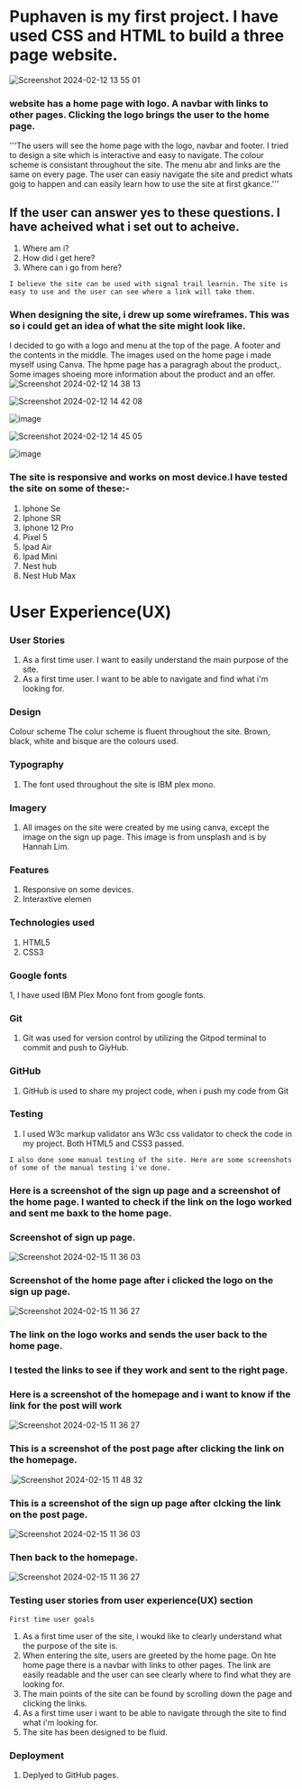 # Puphaven is my first project. I have used CSS and HTML to build a three page website.
![Screenshot 2024-02-12 13 55 01](https://github.com/struk49/kpflexboxchallengeone/assets/115653854/b2166881-bef8-4682-9007-c6c7436a1b10)

### website has a home page with logo. A navbar with links to other pages. Clicking the logo brings the user to the home page.
'''The users will see the home page with the logo, navbar and footer. I tried to design a site which is interactive and easy to navigate. The colour scheme is consistant throughout the site. The menu abr and links are the same on every page. The user can easiy navigate the site and predict whats goig to happen and can easily learn how to use the site at first gkance.''' 

## If the user can answer yes to these questions. I have acheived what i set out to acheive.
1. Where am i?
2. How did i get here?
3. Where can i go from here?

```I believe the site can be used with signal trail learnin. The site is easy to use and the user can see where a link will take them.```

### When designing the site, i drew up some wireframes. This was so i could get an idea of what the site might look like.
I decided to go with a logo and menu at the top of the page. A footer and the contents in the middle. The images used on the home page i made myself using Canva. The hpme page has a paragragh about the product,. Some images shoeing more information about the product and an offer. 
![Screenshot 2024-02-12 14 38 13](https://github.com/struk49/kpflexboxchallengeone/assets/115653854/95630c73-71cd-4f63-89f5-bfac872d9848)

![Screenshot 2024-02-12 14 42 08](https://github.com/struk49/kpflexboxchallengeone/assets/115653854/d0061266-2e2d-48ca-8eb6-d3e7ccee4532)

![image](https://github.com/struk49/kpflexboxchallengeone/assets/115653854/7d0998b8-d012-41ed-8de6-b06cdfcbd535)

![Screenshot 2024-02-12 14 45 05](https://github.com/struk49/kpflexboxchallengeone/assets/115653854/12e33043-3b36-4a70-b11c-954193564793)

![image](https://github.com/struk49/kpflexboxchallengeone/assets/115653854/238c5c21-0537-412d-8d81-e42560f8126e)

### The site is responsive and works on most device.I have tested the site on some of these:-
1. Iphone Se
2. Iphone SR
3. Iphone 12 Pro
4. Pixel 5
5. Ipad Air
6. Ipad Mini
7. Nest hub
8. Nest Hub Max

# User Experience(UX)
### User Stories
1. As a first time user. I want to easily understand the main purpose of the site.
2. As a first time user. I want to be able to navigate and find what i'm looking for.

### Design
Colour scheme
The colur scheme is fluent throughout the site. 
Brown, black, white and bisque are the colours used.

### Typography
1. The font used throughout the site is IBM plex mono.

### Imagery
1. All images on the site were created by me using canva, except the image on the sign up page. This image is from unsplash and  is by Hannah Lim.

### Features
1. Responsive on some devices.
2. Interaxtive elemen

### Technologies used
1. HTML5
2. CSS3

### Google fonts
1, I have used IBM Plex Mono font from google fonts.

### Git
1. Git was used for version control by utilizing the Gitpod terminal to commit and push to GiyHub.

### GitHub
1. GitHub is used to share my project code, when i push my code from Git

### Testing 
1. I used W3c markup validator ans W3c css validator to check the code in my project. Both HTML5 and CSS3 passed. 

 ```I also done some manual testing of the site. Here are some screenshots of some of the manual testing i've done.```

 ### Here is a screenshot of the sign up page and a screenshot of the home page. I wanted to check if the link on the logo worked and sent me baxk to the home page.
 ### Screenshot of sign up page.
 ![Screenshot 2024-02-15 11 36 03](https://github.com/struk49/kpflexboxchallengeone/assets/115653854/37dbda2d-8b53-4d9b-94e4-3e68f5893650)

### Screenshot of the home page after i clicked the logo  on the sign up page. 
![Screenshot 2024-02-15 11 36 27](https://github.com/struk49/kpflexboxchallengeone/assets/115653854/710cd892-caee-4209-b323-7a5acc32ff31)

### The link on the logo works and sends the user back to the home page.

### I tested the links to see if they work and sent to the right page.
### Here is a screenshot of the homepage and i want to know if the link for the post will work
![Screenshot 2024-02-15 11 36 27](https://github.com/struk49/kpflexboxchallengeone/assets/115653854/ea17f0bb-936d-4494-9ff2-7f6e949afa0b)

### This is a screenshot of the post page after clicking the link on the homepage.
.![Screenshot 2024-02-15 11 48 32](https://github.com/struk49/kpflexboxchallengeone/assets/115653854/c8334698-73fe-408c-844a-91ee60b50eea)

### This is a screenshot of the sign up page after clcking the link on the post page.
![Screenshot 2024-02-15 11 36 03](https://github.com/struk49/kpflexboxchallengeone/assets/115653854/58599fc4-fd68-4a39-8d94-c5ea33d69757)

### Then back to the homepage.
![Screenshot 2024-02-15 11 36 27](https://github.com/struk49/kpflexboxchallengeone/assets/115653854/8270e006-fd4d-4080-b5b6-421dca5b0886)

### Testing user stories from user experience(UX) section
```First time user goals```
1. As a first time user of the site, i woukd like to clearly understand what the purpose of the site is.
2. When entering the site, users are greeted by the home page. On hte home page there is a navbar with links to other pages. The link are easily readable and the user can see clearly where to find what they are looking for.
3. The main points of the site can be found by scrolling down the page and clicking the links.
4. As a first time user i want to be able to navigate through the site to find what i'm looking for.
5. The site has been designed to be fluid.


### Deployment 
1. Deplyed to GitHub pages.










 







 
 

